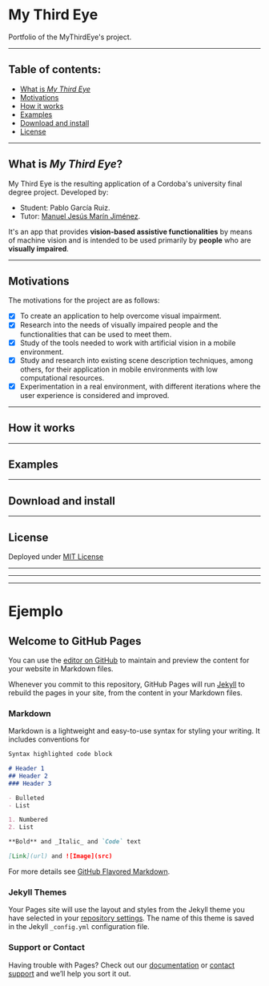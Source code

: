 # My Third Eye

Portfolio of the MyThirdEye's project. 

---
## Table of contents:
- [What is _My Third Eye_](#what-is-my-third-eye)
- [Motivations](#motivations)
- [How it works](#how-it-works)
- [Examples](#examples)
- [Download and install](#download-and-install)
- [License](license)

---
## What is _My Third Eye_?
My Third Eye is the resulting application of a Cordoba's university final degree project. Developed by:
- Student: Pablo García Ruiz.
- Tutor: [Manuel Jesús Marín Jiménez](https://github.com/mjmarin).

It's an app that provides **vision-based assistive functionalities** by means of machine vision and is intended to be used primarily by **people** who are **visually impaired**.

---
## Motivations
The motivations for the project are as follows:
- [X] To create an application to help overcome visual impairment.
- [X] Research into the needs of visually impaired people and the functionalities that can be used to meet them.
- [X] Study of the tools needed to work with artificial vision in a mobile environment.
- [X] Study and research into existing scene description techniques, among others, for their application in mobile environments with low computational resources.
- [X] Experimentation in a real environment, with different iterations where the user experience is considered and improved.

---
## How it works



---
## Examples



---
## Download and install



---
## License

Deployed under [MIT License]()

---
---
---
# Ejemplo

## Welcome to GitHub Pages

You can use the [editor on GitHub](https://github.com/PGR-TFG/TFG-Page/edit/main/README.md) to maintain and preview the content for your website in Markdown files.

Whenever you commit to this repository, GitHub Pages will run [Jekyll](https://jekyllrb.com/) to rebuild the pages in your site, from the content in your Markdown files.

### Markdown

Markdown is a lightweight and easy-to-use syntax for styling your writing. It includes conventions for

```markdown
Syntax highlighted code block

# Header 1
## Header 2
### Header 3

- Bulleted
- List

1. Numbered
2. List

**Bold** and _Italic_ and `Code` text

[Link](url) and ![Image](src)
```

For more details see [GitHub Flavored Markdown](https://guides.github.com/features/mastering-markdown/).

### Jekyll Themes

Your Pages site will use the layout and styles from the Jekyll theme you have selected in your [repository settings](https://github.com/PGR-TFG/TFG-Page/settings/pages). The name of this theme is saved in the Jekyll `_config.yml` configuration file.

### Support or Contact

Having trouble with Pages? Check out our [documentation](https://docs.github.com/categories/github-pages-basics/) or [contact support](https://support.github.com/contact) and we’ll help you sort it out.
